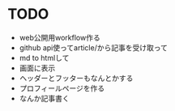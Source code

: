 # TODO
- web公開用workflow作る
- github api使ってarticle/から記事を受け取って
- md to htmlして
- 画面に表示
- ヘッダーとフッターもなんとかする
- プロフィールページを作る
- なんか記事書く
